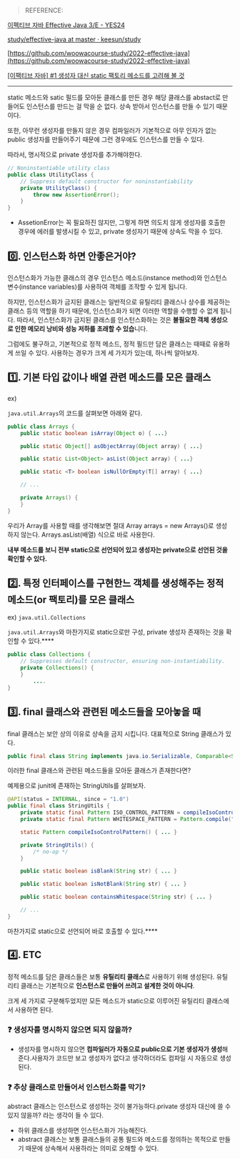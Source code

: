 > REFERENCE:
>

[이펙티브 자바 Effective Java 3/E - YES24](http://www.yes24.com/Product/Goods/65551284)

[study/effective-java at master · keesun/study](https://github.com/keesun/study/tree/master/effective-java)

[https://github.com/woowacourse-study/2022-effective-java](https://github.com/woowacourse-study/2022-effective-java)

[[이팩티브 자바] #1 생성자 대신 static 팩토리 메소드를 고려해 볼 것](https://www.youtube.com/watch?v=X7RXP6EI-5E&list=PLfI752FpVCS8e5ACdi5dpwLdlVkn0QgJJ)

---

static 메소드와 satic 필드를 모아둔 클래스를 만든 경우 해당 클래스를 abstact로 만들어도 인스턴스를 만드는 걸 막을 순 없다. 상속 받아서 인스턴스를 만들 수 있기 때문이다.

또한, 아무런 생성자를 만들지 않은 경우 컴파일러가 기본적으로 아무 인자가 없는 public 생성자를 만들어주기 때문에 그런 경우에도 인스턴스를 만들 수 있다.

따라서, 명시적으로 private 생성자를 추가해야한다.

```java
// Noninstantiable utility class
public class UtilityClass {
    // Suppress default constructor for noninstantiability
    private UtilityClass() {
        throw new AssertionError();
    }
}
```

- AssetionError는 꼭 필요하진 않지만, 그렇게 하면 의도치 않게 생성자를 호출한 경우에 에러를 발생시킬 수 있고, private 생성자기 때문에 상속도 막을 수 있다.

## 0️⃣. 인스턴스화 하면 안좋은거야?

인스턴스화가 가능한 클래스의 경우 인스턴스 메소드(instance method)와 인스턴스 변수(instance variables)를 사용하여 객체를 조작할 수 있게 됩니다.

하지만, 인스턴스화가 금지된 클래스는 일반적으로 유틸리티 클래스나 상수를 제공하는 클래스 등의 역할을 하기 때문에, 인스턴스화가 되면 이러한 역할을 수행할 수 없게 됩니다. 따라서, 인스턴스화가 금지된 클래스를 인스턴스화하는 것은 **불필요한 객체 생성으로 인한 메모리 낭비와 성능 저하를 초래할 수 있습**니다.

그럼에도 불구하고, 기본적으로 정적 메소드, 정적 필드만 담은 클래스는 때때로 유용하게 쓰일 수 있다. 사용하는 경우가 크게 세 가지가 있는데, 하나씩 알아보자.

## 1️⃣. 기본 타입 값이나 배열 관련 메소드를 모은 클래스

ex)

`java.util.Arrays`의 코드를 살펴보면 아래와 같다.

```java
public class Arrays {
    public static boolean isArray(Object o) { ...}

    public static Object[] asObjectArray(Object array) { ...}

    public static List<Object> asList(Object array) { ...}

    public static <T> boolean isNullOrEmpty(T[] array) { ...}

    // ...

    private Arrays() {
    }
}
```

우리가 Array를 사용할 때를 생각해보면 절대 Array arrays = new Arrays()로 생성하지 않는다. Arrays.asList(배열) 식으로 바로 사용한다.

**내부 메소드를 보니 전부 static으로 선언되어 있고 생성자는 private으로 선언된 것을 확인할 수 있다.**

## 2️⃣. 특정 인터페이스를 구현한느 객체를 생성해주는 정적 메소드(or 팩토리)를 모은 클래스

ex) `java.util.Collections`

`java.util.Arrays`와 마찬가지로 static으로만 구성, private 생성자 존재하는 것을 확인할 수 있다.****

```java
public class Collections {
    // Suppresses default constructor, ensuring non-instantiability.
    private Collections() {
    }
		....
}
```

## 3️⃣. final 클래스와 관련된 메소드들을 모아놓을 때

final 클래스는 보안 상의 이유로 상속을 금지 시킵니다. 대표적으로 String 클래스가 있다.

```java
public final class String implements java.io.Serializable, Comparable<String>, CharSequence { ... }
```

이러한 final 클래스와 관련된 메소드들을 모아둔 클래스가 존재한다면?

예제용으로 junit에 존재하는 StringUtils를 살펴보자.

```java
@API(status = INTERNAL, since = "1.0")
public final class StringUtils {
    private static final Pattern ISO_CONTROL_PATTERN = compileIsoControlPattern();
    private static final Pattern WHITESPACE_PATTERN = Pattern.compile("\\s");

    static Pattern compileIsoControlPattern() { ... }

    private StringUtils() {
        /* no-op */
    }

    public static boolean isBlank(String str) { ... }

    public static boolean isNotBlank(String str) { ... }

    public static boolean containsWhitespace(String str) { ... }

    // ...
}
```

마찬가지로 static으로 선언되어 바로 호출할 수 있다.****

## 4️⃣. ETC

정적 메소드를 담은 클래스들은 보통 **유틸리티 클래스**로 사용하기 위해 생성된다. 유틸리티 클래스는 기본적으로 **인스턴스로 만들어 쓰려고 설계한 것이 아니다**.

크게 세 가지로 구분해두었지만 모든 메소드가 static으로 이루어진 유틸리티 클래스에서 사용하면 된다.

### ❓ 생성자를 명시하지 않으면 되지 않을까?

- 생성자를 명시하지 않으면 **컴파일러가 자동으로 public으로 기본 생성자가 생성**해준다.사용자가 코드만 보고 생성자가 없다고 생각하더라도 컴파일 시 자동으로 생성된다.

### ❓ 추상 클래스로 만들어서 인스턴스화를 막기?

abstract 클래스는 인스턴스로 생성하는 것이 불가능하다.private 생성자 대신에 쓸 수 있지 않을까? 라는 생각이 들 수 있다.

- 하위 클래스를 생성하면 인스턴스화가 가능해진다.
- abstract 클래스는 보통 클래스들의 공통 필드와 메소드를 정의하는 목적으로 만들기 때문에 상속해서 사용하라는 의미로 오해할 수 있다.
